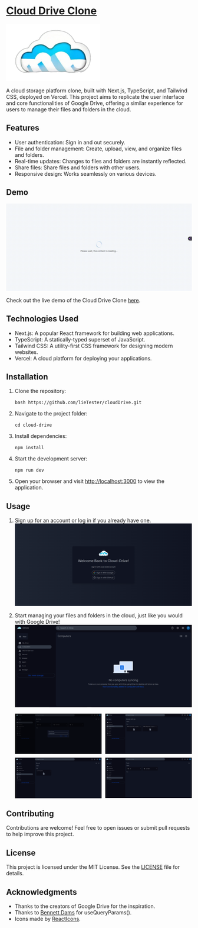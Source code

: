 # [Cloud Drive Clone](https://drive-cloud.vercel.app/)

![Cloud Drive Clone](./docs/drive.png)

A cloud storage platform clone, built with Next.js, TypeScript, and Tailwind CSS, deployed on Vercel. This project aims to replicate the user interface and core functionalities of Google Drive, offering a similar experience for users to manage their files and folders in the cloud.

## Features

-  User authentication: Sign in and out securely.
-  File and folder management: Create, upload, view, and organize files and folders.
-  Real-time updates: Changes to files and folders are instantly reflected.
-  Share files: Share files and folders with other users.
-  Responsive design: Works seamlessly on various devices.

## Demo

![Image Description](./docs//cloud-drive.gif)

Check out the live demo of the Cloud Drive Clone [here](https://drive-cloud.vercel.app/).

## Technologies Used

-  Next.js: A popular React framework for building web applications.
-  TypeScript: A statically-typed superset of JavaScript.
-  Tailwind CSS: A utility-first CSS framework for designing modern websites.
-  Vercel: A cloud platform for deploying your applications.

## Installation

1. Clone the repository:

   ```
   bash https://github.com/lieTester/cloudDrive.git
   ```

2. Navigate to the project folder:

   ```
   cd cloud-drive
   ```

3. Install dependencies:

   ```
   npm install
   ```

4. Start the development server:

   ```
   npm run dev
   ```

5. Open your browser and visit [http://localhost:3000](http://localhost:3000/) to view the application.

## Usage

1. Sign up for an account or log in if you already have one.
   ![Sign Up](./docs/signup.png)
2. Start managing your files and folders in the cloud, just like you would with Google Drive!
   ![File Management](./docs//manag1.png)

   <div style="display: grid; grid-template-columns: repeat(2, 1fr); grid-template-rows: auto; width: 100%; gap: 10px;">
      <img src="./docs/manag2.png" alt="create" style="width: 100%; height: auto; object-fit: contain;" />
      <img src="./docs/manag3.png" alt="shared" style="width: 100%; height: auto; object-fit: contain;" />
      <img src="./docs/manag4.png" alt="starred" style="width: 100%; height: auto; object-fit: contain;" />
      <img src="./docs/manag5.png" alt="trash" style="width: 100%; height: auto; object-fit: contain;" />
   </div>

## Contributing

Contributions are welcome! Feel free to open issues or submit pull requests to help improve this project.

## License

This project is licensed under the MIT License. See the [LICENSE](./License) file for details.

## Acknowledgments

-  Thanks to the creators of Google Drive for the inspiration.
-  Thanks to [Bennett Dams](https://github.com/vercel/next.js/discussions/47583#discussioncomment-6379219) for useQueryParams().
-  Icons made by [ReactIcons](https://react-icons.github.io/).
